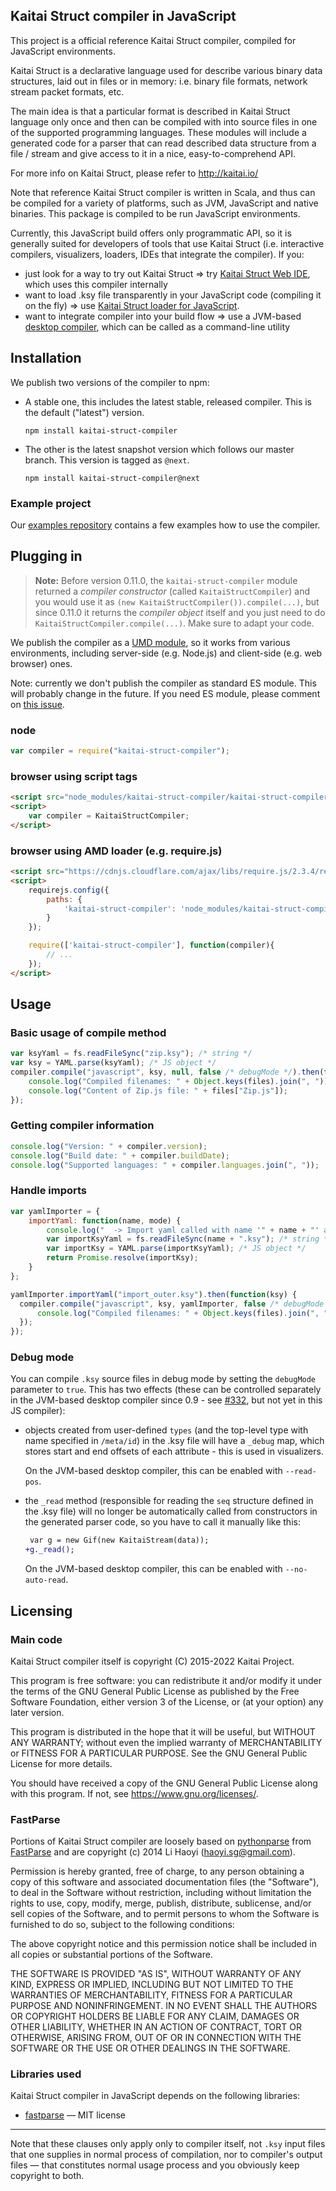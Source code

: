 ## Kaitai Struct compiler in JavaScript

This project is a official reference Kaitai Struct compiler, compiled
for JavaScript environments.

Kaitai Struct is a declarative language used for describe various
binary data structures, laid out in files or in memory: i.e. binary
file formats, network stream packet formats, etc.

The main idea is that a particular format is described in Kaitai
Struct language only once and then can be compiled with  into
source files in one of the supported programming languages. These
modules will include a generated code for a parser that can read
described data structure from a file / stream and give access to it in
a nice, easy-to-comprehend API.

For more info on Kaitai Struct, please refer to http://kaitai.io/

Note that reference Kaitai Struct compiler is written in Scala, and thus
can be compiled for a variety of platforms, such as JVM, JavaScript
and native binaries. This package is compiled to be run JavaScript
environments.

Currently, this JavaScript build offers only programmatic API, so it
is generally suited for developers of tools that use Kaitai Struct
(i.e. interactive compilers, visualizers, loaders, IDEs that integrate
the compiler). If you:

* just look for a way to try out Kaitai Struct => try
  [Kaitai Struct Web IDE](https://ide.kaitai.io/), which uses this
  compiler internally
* want to load .ksy file transparently in your JavaScript code
  (compiling it on the fly) => use
  [Kaitai Struct loader for JavaScript](https://github.com/kaitai-io/kaitai-struct-loader).
* want to integrate compiler into your build flow => use a JVM-based
  [desktop compiler](https://kaitai.io/#download), which can be called
  as a command-line utility

## Installation

We publish two versions of the compiler to npm:
 - A stable one, this includes the latest stable, released compiler. This is the default ("latest") version.
   ```
   npm install kaitai-struct-compiler
   ```
 - The other is the latest snapshot version which follows our master branch. This version is tagged as `@next`.
   ```
   npm install kaitai-struct-compiler@next
   ```

### Example project

Our [examples repository](https://github.com/kaitai-io/kaitai_struct_examples) contains a few examples how to use the compiler.

## Plugging in

> **Note:** Before version 0.11.0, the `kaitai-struct-compiler` module returned a _compiler constructor_ (called `KaitaiStructCompiler`) and you would use it as `(new KaitaiStructCompiler()).compile(...)`, but since 0.11.0 it returns the _compiler object_ itself and you just need to do `KaitaiStructCompiler.compile(...)`. Make sure to adapt your code.

We publish the compiler as a [UMD module](https://github.com/umdjs/umd), so it works from various environments, including server-side (e.g. Node.js) and client-side (e.g. web browser) ones.

Note: currently we don't publish the compiler as standard ES module. This will probably change in the future. If you need ES module, please comment on [this issue](https://github.com/kaitai-io/kaitai_struct/issues/180).

### node

```javascript
var compiler = require("kaitai-struct-compiler");
```

### browser using script tags

```html
<script src="node_modules/kaitai-struct-compiler/kaitai-struct-compiler.js"></script>
<script>
    var compiler = KaitaiStructCompiler;
</script>
```

### browser using AMD loader (e.g. require.js)

```html
<script src="https://cdnjs.cloudflare.com/ajax/libs/require.js/2.3.4/require.min.js"></script>
<script>
    requirejs.config({
        paths: {
            'kaitai-struct-compiler': 'node_modules/kaitai-struct-compiler/kaitai-struct-compiler'
        }
    });

    require(['kaitai-struct-compiler'], function(compiler){
        // ...
    });
</script>
```

## Usage

### Basic usage of compile method

```javascript
var ksyYaml = fs.readFileSync("zip.ksy"); /* string */
var ksy = YAML.parse(ksyYaml); /* JS object */
compiler.compile("javascript", ksy, null, false /* debugMode */).then(function(files) {
    console.log("Compiled filenames: " + Object.keys(files).join(", "));
    console.log("Content of Zip.js file: " + files["Zip.js"]);
});
```

### Getting compiler information

```javascript
console.log("Version: " + compiler.version);
console.log("Build date: " + compiler.buildDate);
console.log("Supported languages: " + compiler.languages.join(", "));
```

### Handle imports

```javascript
var yamlImporter = {
    importYaml: function(name, mode) {
        console.log("  -> Import yaml called with name '" + name + "' and mode '" + mode + "'.");
        var importKsyYaml = fs.readFileSync(name + ".ksy"); /* string */
        var importKsy = YAML.parse(importKsyYaml); /* JS object */
        return Promise.resolve(importKsy);
    }
};

yamlImporter.importYaml("import_outer.ksy").then(function(ksy) {
  compiler.compile("javascript", ksy, yamlImporter, false /* debugMode */).then(function(files) {
      console.log("Compiled filenames: " + Object.keys(files).join(", "));
  });
});
```

### Debug mode

You can compile `.ksy` source files in debug mode by setting the `debugMode` parameter to `true`. This has two effects (these can be controlled separately in the JVM-based desktop compiler since 0.9 - see [#332](https://github.com/kaitai-io/kaitai_struct/issues/332#issuecomment-454795155), but not yet in this JS compiler):

* objects created from user-defined `types` (and the top-level type with name specified in `/meta/id`) in the .ksy file will have a `_debug` map, which stores start and end offsets of each attribute - this is used in visualizers.

  On the JVM-based desktop compiler, this can be enabled with `--read-pos`.

* the `_read` method (responsible for reading the `seq` structure defined in the .ksy file) will no longer be automatically called from constructors in the generated parser code, so you have to call it manually like this:

  ```diff
   var g = new Gif(new KaitaiStream(data));
  +g._read();
  ```

  On the JVM-based desktop compiler, this can be enabled with `--no-auto-read`.

## Licensing

### Main code

Kaitai Struct compiler itself is copyright (C) 2015-2022 Kaitai
Project.

This program is free software: you can redistribute it and/or modify
it under the terms of the GNU General Public License as published by
the Free Software Foundation, either version 3 of the License, or
(at your option) any later version.

This program is distributed in the hope that it will be useful,
but WITHOUT ANY WARRANTY; without even the implied warranty of
MERCHANTABILITY or FITNESS FOR A PARTICULAR PURPOSE.  See the
GNU General Public License for more details.

You should have received a copy of the GNU General Public License
along with this program.  If not, see <https://www.gnu.org/licenses/>.

### FastParse

Portions of Kaitai Struct compiler are loosely based on
[pythonparse](https://github.com/com-lihaoyi/fastparse/tree/1.0.0/pythonparse/shared/src/main/scala/pythonparse)
from [FastParse](https://com-lihaoyi.github.io/fastparse/) and are copyright
(c) 2014 Li Haoyi (haoyi.sg@gmail.com).

Permission is hereby granted, free of charge, to any person obtaining
a copy of this software and associated documentation files (the
"Software"), to deal in the Software without restriction, including
without limitation the rights to use, copy, modify, merge, publish,
distribute, sublicense, and/or sell copies of the Software, and to
permit persons to whom the Software is furnished to do so, subject to
the following conditions:

The above copyright notice and this permission notice shall be
included in all copies or substantial portions of the Software.

THE SOFTWARE IS PROVIDED "AS IS", WITHOUT WARRANTY OF ANY KIND,
EXPRESS OR IMPLIED, INCLUDING BUT NOT LIMITED TO THE WARRANTIES OF
MERCHANTABILITY, FITNESS FOR A PARTICULAR PURPOSE AND
NONINFRINGEMENT. IN NO EVENT SHALL THE AUTHORS OR COPYRIGHT HOLDERS BE
LIABLE FOR ANY CLAIM, DAMAGES OR OTHER LIABILITY, WHETHER IN AN ACTION
OF CONTRACT, TORT OR OTHERWISE, ARISING FROM, OUT OF OR IN CONNECTION
WITH THE SOFTWARE OR THE USE OR OTHER DEALINGS IN THE SOFTWARE.

### Libraries used

Kaitai Struct compiler in JavaScript depends on the following libraries:

* [fastparse](https://com-lihaoyi.github.io/fastparse/) — MIT license

---

Note that these clauses only apply only to compiler itself, not `.ksy`
input files that one supplies in normal process of compilation, nor to
compiler's output files — that constitutes normal usage process and you
obviously keep copyright to both.
